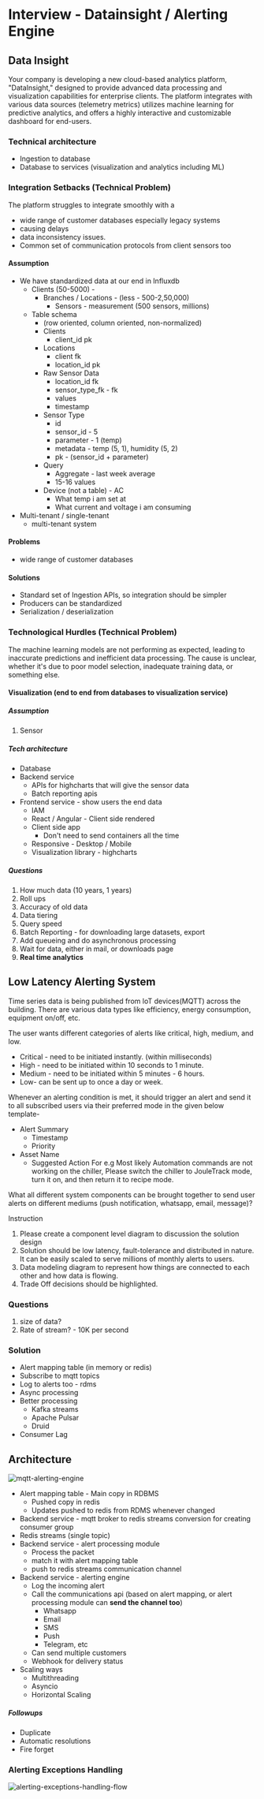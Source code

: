 # Interview - Datainsight / Alerting Engine

## Data Insight

Your company is developing a new cloud-based analytics platform, "DataInsight," designed to provide advanced data processing and visualization capabilities for enterprise clients. The platform integrates with various data sources (telemetry metrics) utilizes machine learning for predictive analytics, and offers a highly interactive and customizable dashboard for end-users.

### Technical architecture

- Ingestion to database
- Database to services (visualization and analytics including ML)

### Integration Setbacks (Technical Problem)

The platform struggles to integrate smoothly with a

- wide range of customer databases especially legacy systems
- causing delays
- data inconsistency issues.
- Common set of communication protocols from client sensors too

#### Assumption

- We have standardized data at our end in Influxdb
    - Clients (50-5000) -
        - Branches / Locations - (less - 500-2,50,000)
            - Sensors - measurement (500 sensors, millions)
    - Table schema
        - (row oriented, column oriented, non-normalized)
        - Clients
            - client_id pk
        - Locations
            - client fk
            - location_id pk
        - Raw Sensor Data
            - location_id fk
            - sensor_type_fk - fk
            - values
            - timestamp
        - Sensor Type
            - id
            - sensor_id - 5
            - parameter - 1 (temp)
            - metadata - temp (5, 1), humidity (5, 2)
            - pk - (sensor_id + parameter)
        - Query
            - Aggregate - last week average
            - 15-16 values
        - Device (not a table) - AC
            - What temp i am set at
            - What current and voltage i am consuming
- Multi-tenant / single-tenant
    - multi-tenant system

#### Problems

- wide range of customer databases

#### Solutions

- Standard set of Ingestion APIs, so integration should be simpler
- Producers can be standardized
- Serialization / deserialization

### Technological Hurdles (Technical Problem)

The machine learning models are not performing as expected, leading to inaccurate predictions and inefficient data processing. The cause is unclear, whether it's due to poor model selection, inadequate training data, or something else.

#### Visualization (end to end from databases to visualization service)

##### Assumption

1. Sensor

##### Tech architecture

- Database
- Backend service
    - APIs for highcharts that will give the sensor data
    - Batch reporting apis
- Frontend service - show users the end data
    - IAM
    - React / Angular - Client side rendered
    - Client side app
        - Don't need to send containers all the time
    - Responsive - Desktop / Mobile
    - Visualization library - highcharts

##### Questions

1. How much data (10 years, 1 years)
1. Roll ups
2. Accuracy of old data
3. Data tiering
4. Query speed
1. Batch Reporting - for downloading large datasets, export
1. Add queueing and do asynchronous processing
2. Wait for data, either in mail, or downloads page
2. **Real time analytics**

## Low Latency Alerting System

Time series data is being published from loT devices(MQTT) across the building. There are various data types like efficiency, energy consumption, equipment on/off, etc.

The user wants different categories of alerts like critical, high, medium, and low.

- Critical - need to be initiated instantly. (within milliseconds)
- High - need to be initiated within 10 seconds to 1 minute.
- Medium - need to be initiated within 5 minutes - 6 hours.
- Low- can be sent up to once a day or week.

Whenever an alerting condition is met, it should trigger an alert and send it to all subscribed users via their preferred mode in the given below template-

- Alert Summary
    - Timestamp
    - Priority
- Asset Name
    - Suggested Action For e.g Most likely Automation commands are not working on the chiller, Please switch the chiller to JouleTrack mode, turn it on, and then return it to recipe mode.

What all different system components can be brought together to send user alerts on different mediums (push notification, whatsapp, email, message)?

Instruction

1. Please create a component level diagram to discussion the solution design
2. Solution should be low latency, fault-tolerance and distributed in nature. It can be easily scaled to serve millions of monthly alerts to users.
3. Data modeling diagram to represent how things are connected to each other and how data is flowing.
4. Trade Off decisions should be highlighted.

### Questions

1. size of data?
2. Rate of stream? - 10K per second

### Solution

- Alert mapping table (in memory or redis)
- Subscribe to mqtt topics
- Log to alerts too - rdms
- Async processing
- Better processing
    - Kafka streams
    - Apache Pulsar
    - Druid
- Consumer Lag

## Architecture

![mqtt-alerting-engine](../../media/MQTT%20Alerting%20Engine.drawio.jpg)

- Alert mapping table - Main copy in RDBMS
    - Pushed copy in redis
    - Updates pushed to redis from RDMS whenever changed
- Backend service - mqtt broker to redis streams conversion for creating consumer group
- Redis streams (single topic)
- Backend service - alert processing module
    - Process the packet
    - match it with alert mapping table
    - push to redis streams communication channel
- Backend service - alerting engine
    - Log the incoming alert
    - Call the communications api (based on alert mapping, or alert processing module can **send the channel too**)
        - Whatsapp
        - Email
        - SMS
        - Push
        - Telegram, etc
    - Can send multiple customers
    - Webhook for delivery status
- Scaling ways
    - Multithreading
    - Asyncio
    - Horizontal Scaling

##### Followups

- Duplicate
- Automatic resolutions
- Fire forget

### Alerting Exceptions Handling

![alerting-exceptions-handling-flow](../../media/Communication%20exception%20flow.jpg)
